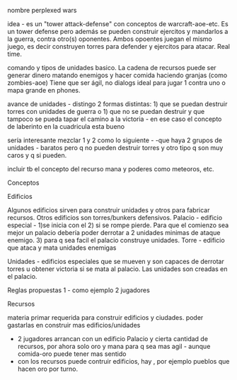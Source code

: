 nombre perplexed wars

idea - es un "tower attack-defense" con conceptos de warcraft-aoe-etc. Es un tower defense pero además se pueden construir ejercitos y mandarlos a la guerra, contra otro(s) oponentes. Ambos opoentes juegan el mismo juego, es decir construyen torres para defender y ejercitos para atacar. Real time. 

comando y tipos de unidades basico. La cadena de recursos puede ser generar dinero matando enemigos y hacer comida haciendo granjas (como zombies-aoe)
Tiene que ser ágil, no dialogs
ideal para jugar 1 contra uno o mapa grande en phones. 

avance de unidades - distingo 2 formas distintas: 1) que se puedan destruir torres con unidades de guerra o 1) que no se puedan destruir y que tampoco se pueda tapar el camino a la victoria  - en ese caso el concepto de laberinto en la cuadricula esta bueno

sería interesante mezclar 1 y 2 como lo siguiente - -que haya 2 grupos de unidades - baratos pero q no pueden destruir torres y otro tipo q son muy caros y q si pueden. 

incluir tb el concepto del recurso mana y poderes como meteoros, etc.

Conceptos

Edificios

Algunos edificios sirven para construir unidades y otros para fabricar recursos. Otros edificios son torres/bunkers defensivos. 
Palacio - edificio especial - 1)se inicia con el 2)  si se rompe pierde. Para que el comienzo sea mejor un palacio debería poder derrotar a 2 unidades minimas de ataque enemigo. 3) para q sea facil el palacio construye unidades.
Torre - edificio que ataca y mata unidades enemigas

Unidades - edificios especiales que se mueven y son capaces de derrotar torres u obtener victoria si se mata al palacio. Las unidades son creadas en el palacio.

Reglas propuestas 1 - como ejemplo 2 jugadores

Recursos

materia primar requerida para construir edificios y ciudades. poder gastarlas en construir mas edificios/unidades





* 2 jugadores arrancan con un edificio Palacio y cierta cantidad de recursos, por ahora solo oro y mana para q sea mas agil - aunque comida-oro puede tener mas sentido
* con los recursos puede contruir edificios, hay , por ejemplo pueblos que hacen oro por turno.

